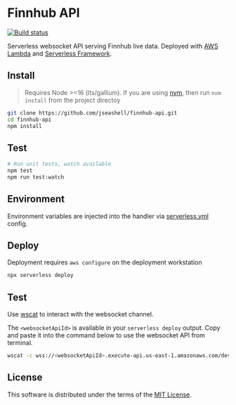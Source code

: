 # Finnhub API

[![Build status](https://ci.appveyor.com/api/projects/status/br0ka84i48rapdcf?svg=true)](https://ci.appveyor.com/project/jseashell/finnhub-api)

Serverless websocket API serving Finnhub live data. Deployed with [AWS Lambda](https://aws.amazon.com/lambda/) and [Serverless Framework](https://serverless.com).

## Install

> Requires Node >=16 (lts/gallium). If you are using [nvm](https://github.com/nvm-sh/nvm), then run `nvm install` from the project directoy

```sh
git clone https://github.com/jseashell/finnhub-api.git
cd finnhub-api
npm install
```

## Test

```sh
# Run unit tests, watch available
npm test
npm run test:watch
```

## Environment

Environment variables are injected into the handler via [serverless.yml](./serverless.yml) config.

## Deploy

Deployment requires `aws configure` on the deployment workstation

```sh
npx serverless deploy
```

## Test

Use [wscat](https://docs.aws.amazon.com/apigateway/latest/developerguide/apigateway-how-to-call-websocket-api-wscat.html) to interact with the websocket channel.

The `<websocketApiId>` is available in your `serverless deploy` output. Copy and paste it into the command below to use the websocket API from terminal.

```sh
wscat -c wss://<websocketApiId>.execute-api.us-east-1.amazonaws.com/dev
```

## License

This software is distributed under the terms of the [MIT License](./LICENSE).
